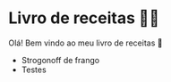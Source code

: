 # Livro de receitas :man_cook:

Olá! Bem vindo ao meu livro de receitas :wave:

- Strogonoff de frango
- Testes

